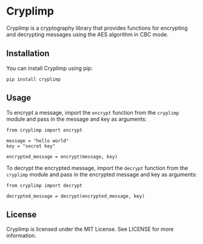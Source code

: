# Cryplimp

Cryplimp is a cryptography library that provides functions for encrypting and decrypting messages using the AES algorithm in CBC mode.

Installation
------------
You can install Cryplimp using pip:

    pip install cryplimp

Usage
-----
To encrypt a message, import the `encrypt` function from the `cryplimp` module and pass in the message and key as arguments:

    from cryplimp import encrypt
    
    message = "hello world"
    key = "secret key"
    
    encrypted_message = encrypt(message, key)

To decrypt the encrypted message, import the `decrypt` function from the `cryplimp` module and pass in the encrypted message and key as arguments:

    from cryplimp import decrypt
    
    decrypted_message = decrypt(encrypted_message, key)

License
-------
Cryplimp is licensed under the MIT License. See LICENSE for more information.
